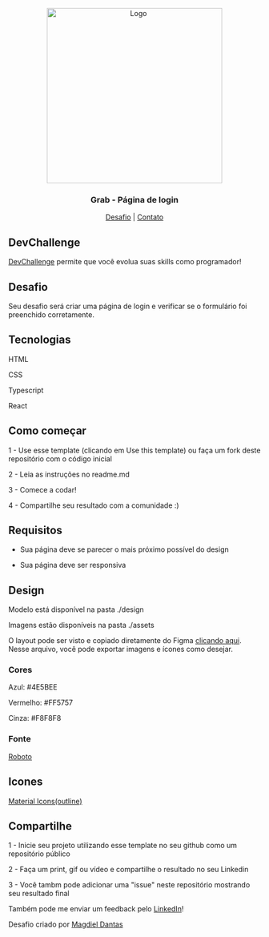 <p align="center">
  <img src="design/desktop-design.jpg" alt="Logo" width="350">
  <h3 align="center">Grab - Página de login</h3>
</p>
<p align="center">
  <a href="https://github.com/magdielndantas/grab-pagina-de-login">Desafio</a> | 
  <a href="https://www.linkedin.com/in/magdielndantas/">Contato</a>
</p>

## DevChallenge
[DevChallenge](https://devchallenge.com.br/) permite que você evolua suas skills como programador!

## Desafio
Seu desafio será criar uma página de login e verificar se o formulário foi preenchido corretamente.

## Tecnologias
HTML

CSS

Typescript

React

## Como começar
1 - Use esse template (clicando em Use this template) ou faça um fork deste repositório com o código inicial

2 - Leia as instruções no readme.md

3 - Comece a codar!

4 - Compartilhe seu resultado com a comunidade :)

## Requisitos
- Sua página deve se parecer o mais próximo possível do design

- Sua página deve ser responsiva

## Design
Modelo está disponível na pasta ./design

Imagens estão disponíveis na pasta ./assets

O layout pode ser visto e copiado diretamente do Figma [clicando aqui](https://www.figma.com/file/QYQm17sJV0ZhviTGOa1jmZ/Untitled?node-id=0%3A1). Nesse arquivo, você pode exportar imagens e ícones como desejar.

### Cores
Azul: #4E5BEE

Vermelho: #FF5757

Cinza: #F8F8F8

### Fonte
[Roboto](https://fonts.google.com/specimen/Roboto)

## Icones
[Material Icons(outline)](https://material.io/resources/icons/?style=outline)

## Compartilhe
1 - Inicie seu projeto utilizando esse template no seu github como um repositório público

2 - Faça um print, gif ou vídeo e compartilhe o resultado no seu Linkedin

3 - Você tambm pode adicionar uma "issue" neste repositório mostrando seu resultado final

Também pode me enviar um feedback pelo [LinkedIn](https://www.linkedin.com/in/magdielndantas)!

Desafio criado por [Magdiel Dantas](https://github.com/magdielndantas)
